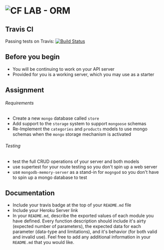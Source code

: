 ![CF](http://i.imgur.com/7v5ASc8.png) LAB - ORM
===============================================
## Travis CI
Passing tests on Travis:
[![Build Status](https://travis-ci.com/Kevinoh47/lab-11.svg?branch=working11)](https://travis-ci.com/Kevinoh47/lab-11)

## Before you begin
* You will be continuing to work on your API server
* Provided for you is a working server, which you may use as a starter

## Assignment
###### Requirements
* Create a new `mongo` database called `store`
* Add support to the `storage` system to support `mongoose` schemas
* Re-Implement the `categories` and `products` models to use mongo schemas when the `mongo` storage mechanism is activated


###### Testing
* test the full CRUD operations of your server and both models
* use supertest for your route testing so you don't spin up a web server
* use `mongodb-memory-server` as a stand-in for `mogngod` so you don't have to spin up a mongo database to test


##  Documentation
* Include your travis badge at the top of your `README.md` file
* Include your Heroku Server link
* In your `README.md`, describe the exported values of each module you have defined. Every function description should include it's airty (expected number of parameters), the expected data for each parameter (data-type and limitations), and it's behavior (for both valid and invalid use). Feel free to add any additional information in your `README.md` that you would like.

